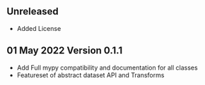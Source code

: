 ## Unreleased
- Added License

## 01 May 2022 Version 0.1.1
- Add Full mypy compatibility and documentation for all classes
- Featureset of abstract dataset API and Transforms
